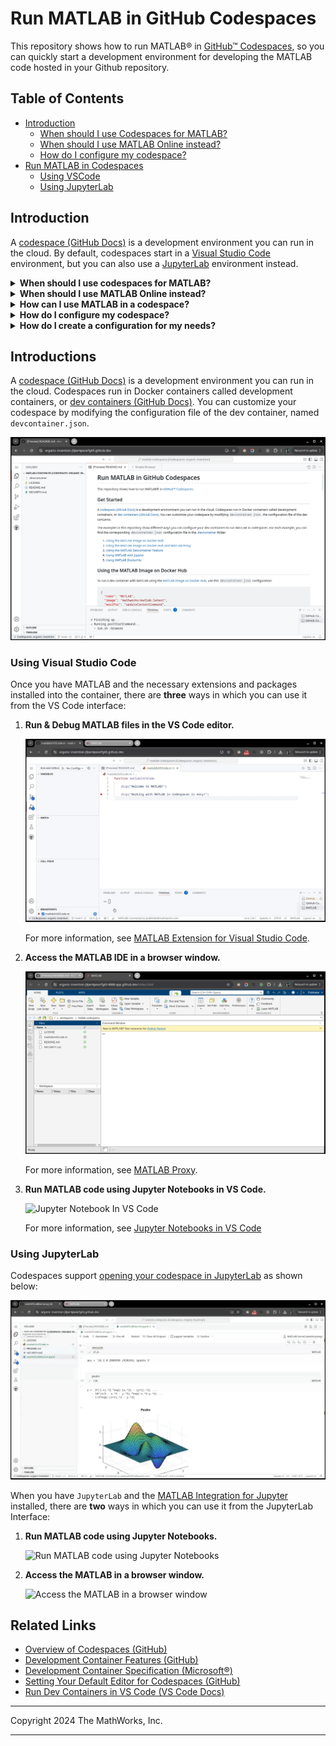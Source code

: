 # Run MATLAB in GitHub Codespaces

This repository shows how to run MATLAB&reg; in [GitHub&trade; Codespaces](https://github.com/features/codespaces), so you can quickly start a development environment for developing the MATLAB code hosted in your Github repository.


## Table of Contents
- [Introduction](#introduction)
  - [When should I use Codespaces for MATLAB?](#when-should-i-use-codespaces-for-matlab)
  - [When should I use MATLAB Online instead?](#when-should-i-use-matlab-online-instead)
  - [How do I configure my codespace?](#how-do-i-configure-up-my-codespace)
- [Run MATLAB in Codespaces](#run-matlab-in-codespaces)
  - [Using VSCode](#using-vscode)
  - [Using JupyterLab](#using-jupyterlab)    

## Introduction

A [codespace (GitHub Docs)](https://docs.github.com/en/codespaces/overview) is a development environment you can run in the cloud.
By default, codespaces start in a [Visual Studio Code](https://code.visualstudio.com/) environment, but you can also use a [JupyterLab](https://jupyter.org) environment instead.

<details>
<summary><b>When should I use codespaces for MATLAB?</b></summary>

```
If you own a Github repository hosting MATLAB Code, codespaces provide a easy way for the users of your repository to:
  a. provision a consistent development environment  
  b. run your code in MATLAB and any other supporting softwares,
  c. use git to contribute back to your repository.
```
GitHub Codespaces can be a powerful tool for development, particularly in scenarios where you need a consistent and accessible development environment. Here are some situations where using a GitHub Codespace might be beneficial:

1. **Onboarding New Team Members**: Codespaces can help new developers get started quickly by providing a pre-configured environment that matches the team's setup. This reduces the time spent on configuring local development environments.

2. **Working on Multiple Projects**: If you're juggling multiple projects, Codespaces can help by providing isolated environments for each project. This prevents dependency conflicts and ensures each project has the necessary tools and libraries.

3. **Collaborative Development**: Codespaces can be useful for pair programming or collaborative development. Team members can easily share their environment, making it easier to work together on code.

4. **Developing on Low-Power Devices**: If you're working on a device with limited resources, like a tablet or a low-power laptop, Codespaces can offload the heavy lifting to the cloud, providing a powerful development environment regardless of your local hardware.

5. **Experimenting with New Tools or Technologies**: If you want to try out a new language, framework, or tool without affecting your local setup, Codespaces provide a sandbox environment where you can experiment freely.

6. **Contributing to Open Source Projects**: Codespaces can simplify the process of contributing to open source projects by providing a consistent environment that matches the project's requirements, reducing setup time and potential configuration issues.

7. **Running CI/CD Workflows Locally**: You can use Codespaces to run tests and build processes in an environment that closely mirrors your CI/CD setup, ensuring consistency between local development and production environments.

8. **Accessing Development Environment from Anywhere**: Since Codespaces are cloud-based, you can access your development environment from any device with an internet connection, making it easy to switch between devices or work remotely.

Overall, GitHub Codespaces are ideal when you need a flexible, consistent, and powerful development environment that can be accessed from anywhere.

A few scenarios where these capabilities might be useful are:

As an educator you could use codespaces when:
1. You want to develop a workshop where all your students can spin up the same development environment irrespective of the Operating System or machine from which they are working.
2. Create homework assignments, where all your students can develop solutions and submit their homework as Pull requests. Github codespaces can be used with [Github Classrooms](https://docs.github.com/en/education/manage-coursework-with-github-classroom/get-started-with-github-classroom/about-github-classroom) to streamline this!

As a researcher you could use codespaces to:
1. Have your fellow researchers spin up the exact environment in which they can run your code. Where you have full control of the version of MATLAB and the toolboxes required to work on the code.
2. Provide an easy way for them to collaborate with you, and share their suggestions with you. 

</details>

<details>
<summary><b>When should I use MATLAB Online instead?</b></summary>

For information on using MATLAB Online with your Github repositories, see [Open Github Repositories in MATLAB Online](https://www.mathworks.com/help/matlab/matlab_env/open-github-repositories-in-matlab-online.html).  
When deciding between GitHub Codespaces and MATLAB Online for MATLAB development, consider the following factors to determine which is more suitable for your needs:

### Use GitHub Codespaces if:
1. **Integration with GitHub**: You want seamless integration with GitHub repositories, including easy access to version control, pull requests, and collaboration features directly within the development environment.

2. **Customizable Environment**: You need a highly customizable development environment where you can install additional tools, libraries, or dependencies alongside MATLAB. Codespaces allow you to define your environment using Dockerfiles or devcontainer.json configurations.

3. **Multi-language Projects**: You're working on projects that involve multiple programming languages or tools beyond MATLAB. Codespaces can host a variety of development environments, making it easier to switch contexts or integrate different technologies.

4. **Collaboration**: You require advanced collaboration features, such as shared editing or live collaboration with other developers, which Codespaces can facilitate through its integration with Visual Studio Code.

5. **Consistent Development Environment**: You want to ensure consistency across different development environments, particularly if you're working in a team. Codespaces provide a consistent setup that can be easily replicated by all team members.

6. **Resource Flexibility**: You need more control over the resources allocated to your development environment (e.g., CPU, memory), which can be adjusted in Codespaces to better suit your project’s demands.

### Use MATLAB Online if:
1. **MATLAB-Specific Features**: You need access to MATLAB-specific features, toolboxes, or apps that are fully supported and optimized in MATLAB Online. This includes specialized MATLAB functionalities that might not be as seamlessly integrated in a Codespace.

2. **Simplicity and Ease of Use**: You prefer a straightforward, ready-to-use MATLAB environment without the need for additional configuration or setup. MATLAB Online provides an out-of-the-box experience tailored specifically for MATLAB users.

3. **Educational Use**: You're a student or educator using MATLAB for coursework or teaching. MATLAB Online is often provided by educational institutions and includes features designed for learning and instruction.

4. **MATLAB-Only Projects**: Your development focus is solely on MATLAB, with no need for additional languages or tools. MATLAB Online is optimized specifically for MATLAB workflows.

5. **Licensing and Access**: You have access to MATLAB Online through an existing license, which might be more cost-effective or convenient compared to setting up a separate environment in Codespaces.

Ultimately, the choice between GitHub Codespaces and MATLAB Online depends on your specific needs, the complexity of your project, and the tools you require. If your work involves heavy collaboration, integration with other tools, or requires a highly customizable environment, Codespaces might be the better option. However, for straightforward MATLAB development with access to MATLAB-specific features, MATLAB Online could be more appropriate.
</details>

<details>
<summary><b>How can I use MATLAB in a codespace?</b></summary>

You can:
1. Run & Debug M files in VSCode
2. Run MATLAB Code from Jupyter Notebooks in VSCode
3. For everything else, you could switch over to using the MATLAB Desktop
4. If you prefer running JupyterLab instead of VSCode, then you can also run notebooks and switch to the desktop there.

For more on VSCode, see [Access MATLAB using Visual Studio Code](#access-matlab-using-visual-studio-code).

For JupyterLab, see [Access MATLAB using JupyterLab](#access-matlab-using-jupyterlab).

</details>

<details>
<summary><b> How do I configure my codespace?</b></summary>

This repository contains three Dev Container configuration files.
These configuration files **mainly** differ in the way MATLAB & supporting tools are installed into them.
Each of them provide **all the access modes specified above**, and can be used from the **VS Code, or JupyterLab** interface.

By default, when the codespaces from any of these configuration files is opened in VS Code.
1. MATLAB will open in a browser tab embedded into the VS Code interface.
2. You can sign in to the page to continue using the MATLAB IDE, or close the tab.

----

#### Option 1: Use prebuilt MATLAB Containers

If you only need MATLAB, and no other software, consider using one of the pre-built MATLAB Containers.
* See [mathworks/matlab](https://hub.docker.com/r/mathworks/matlab)
* Or [mathworks/matlab-deep-learning](https://hub.docker.com/r/mathworks/matlab-deep-learning)

<details>
<summary><b>Yes! Show me how to use a prebuilt MathWorks image for my codespace...</b></summary>

Use this [devcontainer.json](.devcontainer/devcontainer.json) when you have an image that is one of the [MathWorks official images published on Docker Hub](https://hub.docker.com/r/mathworks/matlab), or is built on top of them. See [Building on MATLAB Docker Image](https://github.com/mathworks-ref-arch/matlab-dockerfile/tree/main/alternates/building-on-matlab-docker-image) for more information.

<details>
<summary>Click to see <b>devcontainer.json</b></summary>

```json
{
  "name": "Built using MathWorks Docker Hub Image",
  "image": "mathworks/matlab:latest",
  "onCreateCommand": {
    "install-dependencies": "sudo apt-get update && sudo apt-get install --no-install-recommends -y git xvfb"
  },
  "updateContentCommand": {
    "install-mifj-and-jupyterlab": "pipx upgrade matlab-proxy && pipx inject --include-apps --include-deps matlab-proxy jupyter-matlab-proxy jupyterlab"
  },
  "waitFor": "updateContentCommand",
  "postStartCommand": {
    "start-matlab-desktop": "run.sh -browser"
  },
  "portsAttributes": {
    "8888": {
      "label": "MATLAB",
      "onAutoForward": "openPreview"
    }
  },
  "containerEnv": {
    "MWI_APP_PORT": "8888",
    "MWI_ENABLE_TOKEN_AUTH": "False",
    "MATLAB_USERWORKDIR": "${containerWorkspaceFolder}",
    "MATLAB_USE_USERWORK": "1",
    "MWI_CUSTOM_HTTP_HEADERS": "{\"Content-Security-Policy\": \"frame-ancestors *\"}"
  },
  "customizations": {
    "vscode": {
      "extensions": [
        "MathWorks.language-matlab",
        "ms-toolsai.jupyter",
        "ms-python.python"
      ],
      "settings": {
        "MATLAB.signIn": true,
        "python.venvPath": "/home/matlab/.local/pipx/venvs/",
        "jupyter.kernels.trusted": [
          "/home/matlab/.local/pipx/venvs/matlab-proxy/share/jupyter/kernels/jupyter_matlab_kernel/kernel.json"
        ]
      }
    }
  },
  "hostRequirements": {
    "cpus": 4
  }
}
```
</details>

You could click below to run this configuration in Codespaces:

[![Open in GitHub Codespaces](https://github.com/codespaces/badge.svg)](https://github.com/codespaces/new/mathworks-ref-arch/matlab-codespaces?template=false&devcontainer_path=.devcontainer%2Fdevcontainer.json)
</details>

-----
#### Option 2 : Create a container using a Dockerfile

If you need to tailor your installation of MATLAB with specific set of toolboxes, or install other software, then you could write your own Dockerfile. See [mathworks-ref-arch/matlab-dockerfile](https://github.com/mathworks-ref-arch/matlab-dockerfile)

<details>
<summary><b> Yes! I want to use my own Dockerfile. Show me how...</b></summary>
  
Use this [devcontainer.json](.devcontainer/using-matlab-dockerfile/devcontainer.json) when you want to build an Image from a Dockerfile.
An example Dockerfile taken from the [MATLAB Dockerfile](https://github.com/mathworks-ref-arch/matlab-dockerfile) repository is available within the `.devcontainer/using-matlab-dockerfile` folder.

<details>
<summary><b>devcontainer.json</b></summary>

```json
{
  "name": "Built using MATLAB Dockerfile",
  "build": {
      "dockerfile": "Dockerfile",
      "args": {
          "MATLAB_RELEASE": "r2024b",
          "MATLAB_PRODUCT_LIST": "MATLAB Symbolic_Math_Toolbox"
      }
  },
  "onCreateCommand": {
      "install-dependencies": "sudo apt-get update && sudo apt-get install --no-install-recommends -y git python3 python3-pip xvfb"
  },
  "updateContentCommand": {
      "install-mifj-and-jupyterlab": "sudo python3 -m pip install --upgrade matlab-proxy jupyter-matlab-proxy jupyterlab && sudo install-matlab-kernelspec"
  },
  "waitFor": "updateContentCommand",
  "postStartCommand": {
      "start-matlab-desktop": "matlab-proxy-app"
  },
  "portsAttributes": {
      "8888": {
          "label": "MATLAB",
          "onAutoForward": "openPreview"
      }
  },
  "containerEnv": {
      "MWI_APP_PORT": "8888",
      "MWI_ENABLE_TOKEN_AUTH": "False",
      "MATLAB_USERWORKDIR": "${containerWorkspaceFolder}",
      "MATLAB_USE_USERWORK": "1",
      "MWI_CUSTOM_HTTP_HEADERS": "{\"Content-Security-Policy\": \"frame-ancestors *\"}"
  },
  "customizations": {
      "vscode": {
          "extensions": [
              "MathWorks.language-matlab",
              "ms-toolsai.jupyter",
              "ms-python.python"
          ],
          "settings": {
              "MATLAB.signIn": true,
              "jupyter.kernels.trusted": [
                  "/usr/share/jupyter/kernels/jupyter_matlab_kernel/kernel.json"
              ]
          }
      }
  },
  "hostRequirements": {
      "cpus": 4
  }
}
```
</details>

You could click below to run this configuration in Codespaces:
[![Open in GitHub Codespaces](https://github.com/codespaces/badge.svg)](https://github.com/codespaces/new/mathworks-ref-arch/matlab-codespaces?template=false&devcontainer_path=.devcontainer%2Fusing-matlab-dockerfile%2Fdevcontainer.json)
</details>

-----

#### Option 3: Use the MATLAB Feature for Dev Containers

Finally, if you already have devcontainer configuration and you would like to add MATLAB & its supporting tools you could use the [MATLAB Feature for Devcontainers](https://github.com/mathworks/devcontainer-features/tree/main/src/matlab).

<details>
<summary><b>Yes! Show me how to use the MATLAB Feature for Dev Containers.</b></summary>
  
Use this [devcontainer.json](.devcontainer/using-devcontainer-feature/devcontainer.json) when you would like to add MATLAB & its supporting tools into an existing Dev Container configuration using  self-contained units of code called [Features (GitHub)](https://github.com/devcontainers/features).

<details>
<summary><b>devcontainer.json</b></summary>

```json
{
  "name": "Built using Dev Container Features",
  "image": "mcr.microsoft.com/devcontainers/base:ubuntu",
  "features": {
    "ghcr.io/mathworks/devcontainer-features/matlab": {
      "release": "r2024b",
      "products": "MATLAB Symbolic_Math_Toolbox",
      "installMatlabProxy": "true",
      "startInDesktop": "true",
      "installJupyterMatlabProxy": true
    },
    "ghcr.io/devcontainers/features/python": {
      "version": "os-provided",
      "installJupyterlab": true,
      "configureJupyterlabAllowOrigin": "*"
    }
  },
  "portsAttributes": {
    "8888": {
      "label": "MATLAB",
      "onAutoForward": "openPreview"
    }
  },
  "containerEnv": {
    "MWI_APP_PORT": "8888",
    "MWI_ENABLE_TOKEN_AUTH": "False",
    "MATLAB_USERWORKDIR": "${containerWorkspaceFolder}",
    "MATLAB_USE_USERWORK": "1",
    "MWI_CUSTOM_HTTP_HEADERS": "{\"Content-Security-Policy\": \"frame-ancestors *\"}"
  },
  "customizations": {
    "vscode": {
      "extensions": [
        "MathWorks.language-matlab",
        "ms-toolsai.jupyter",
        "ms-python.python"
      ],
      "settings": {
        "MATLAB.signIn": true,
        "jupyter.kernels.trusted": [
          "/usr/share/jupyter/kernels/jupyter_matlab_kernel/kernel.json"
        ]
      }
    }
  },
  "hostRequirements": {
    "cpus": 4
  },
  "containerUser": "vscode"
}
```

You could click below to run this configuration in Codespaces:

[![Open in GitHub Codespaces](https://github.com/codespaces/badge.svg)](https://github.com/codespaces/new/mathworks-ref-arch/matlab-codespaces?template=false&devcontainer_path=.devcontainer%2Fusing-devcontainer-feature%2Fdevcontainer.json)

</details>
</details>
</details>

<details>
<summary><b>How do I create a configuration for my needs?</b></summary>

As mentioned above, there are 3 configuration files in the [.devcontainer](./.devcontainer) folder for you to choose from.
Tailor the one that is closest to your needs.

</details>

## Introductions

A [codespace (GitHub Docs)](https://docs.github.com/en/codespaces/overview) is a development environment you can run in the cloud. Codespaces run in Docker containers called development containers, or [dev containers (GitHub Docs)](https://docs.github.com/en/codespaces/setting-up-your-project-for-codespaces/adding-a-dev-container-configuration/introduction-to-dev-containers). You can customize your codespace by modifying the configuration file of the dev container, named `devcontainer.json`.



![VSCode In Codespaces](img/VSCodeInCodespaces.png)

### Using Visual Studio Code

Once you have MATLAB and the necessary extensions and packages installed into the container, there are **three** ways in which you can use it from the VS Code interface: 

1. **Run & Debug MATLAB files in the VS Code editor.**</br>
   
   ![Run and Debug MATLAB in VS Code](img/RunAndDebugInVSCode.gif)
   
   For more information, see [MATLAB Extension for Visual Studio Code](https://github.com/mathworks/MATLAB-extension-for-vscode).


2. **Access the MATLAB IDE in a browser window.**</br>

   ![MATLAB Proxy](img/MATLABinBrowser.png)

   For more information, see [MATLAB Proxy](https://github.com/mathworks/matlab-proxy?tab=readme-ov-file#usage).

3. **Run MATLAB code using Jupyter Notebooks in VS Code.**</br>
   
   ![Jupyter Notebook In VS Code](img/JupyterNotebookInVSCode.gif)

   For more information, see [Jupyter Notebooks in VS Code](https://code.visualstudio.com/docs/datascience/jupyter-notebooks)

### Using JupyterLab
Codespaces support [opening your codespace in JupyterLab](https://docs.github.com/en/codespaces/developing-in-a-codespace/getting-started-with-github-codespaces-for-machine-learning#opening-your-codespace-in-jupyterlab) as shown below:

![Open In JupyterLab](img/OpenInJupyterLab.gif)


When you have `JupyterLab` and the [MATLAB Integration for Jupyter](https://github.com/mathworks/jupyter-matlab-proxy) installed, there are **two** ways in which you can use it from the JupyterLab Interface: 

1. **Run MATLAB code using Jupyter Notebooks.**</br>
   
   ![Run MATLAB code using Jupyter Notebooks](https://github.com/mathworks/jupyter-matlab-proxy/raw/main/img/JupyterKernel.gif)

2. **Access the MATLAB in a browser window.**</br>
      
   ![Access the MATLAB in a browser window](https://github.com/mathworks/jupyter-matlab-proxy/raw/main/img/JupyterMATLABDesktop.gif)


## Related Links

- [Overview of Codespaces (GitHub)](https://docs.github.com/en/codespaces/overview)
- [Development Container Features (GitHub)](https://github.com/devcontainers/features/)
- [Development Container Specification (Microsoft&reg;)](https://containers.dev/implementors/spec/)
- [Setting Your Default Editor for Codespaces (GitHub)](https://docs.github.com/en/codespaces/setting-your-user-preferences/setting-your-default-editor-for-github-codespaces)
- [Run Dev Containers in VS Code (VS Code Docs) ](https://code.visualstudio.com/docs/devcontainers/create-dev-container)

---

Copyright 2024 The MathWorks, Inc.

---
